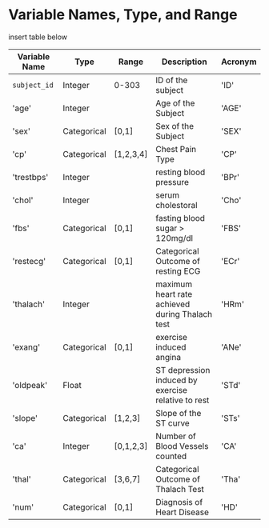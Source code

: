 # Variable Names, Type, and Range

insert table below

| Variable Name | Type | Range | Description | Acronym
| --- | --- | --- | --- | --- |
| `subject_id` | Integer | 0-303 | ID of the subject | 'ID' |
| 'age'| Integer  |   |  Age of the Subject | 'AGE' |
|  'sex' | Categorical  | [0,1]  |  Sex of the Subject | 'SEX' |
| 'cp' | Categorical  | [1,2,3,4]  | Chest Pain Type  | 'CP' |
| 'trestbps'  |  Integer |   |  resting blood pressure | 'BPr' |
|  'chol' | Integer  |   | serum cholestoral  | 'Cho' |
|  'fbs' | Categorical  | [0,1]  |  fasting blood sugar > 120mg/dl| 'FBS' |
|  'restecg' | Categorical  | [0,1]  | Categorical Outcome of resting ECG  | 'ECr' |
| 'thalach'  | Integer  |   |  maximum heart rate achieved during Thalach test|'HRm'  |
| 'exang'  | Categorical  | [0,1]  |  exercise induced angina | 'ANe'|
| 'oldpeak'  | Float  |   |  ST depression induced by exercise relative to rest | 'STd' |
| 'slope' | Categorical | [1,2,3] | Slope of the ST curve | 'STs' |
| 'ca' | Integer | [0,1,2,3] | Number of Blood Vessels counted | 'CA' |
| 'thal' | Categorical  | [3,6,7]  | Categorical Outcome of Thalach Test | 'Tha' |
| 'num'  | Categorical  | [0,1]  | Diagnosis of Heart Disease |  'HD' |
